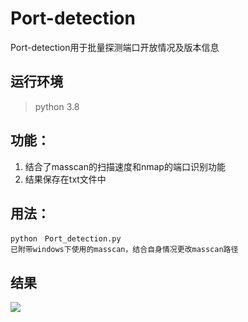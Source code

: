 # Port-detection
Port-detection用于批量探测端口开放情况及版本信息  
## 运行环境  
> python 3.8  
## 功能：  
1. 结合了masscan的扫描速度和nmap的端口识别功能  
2. 结果保存在txt文件中  
## 用法：
```
python　Port_detection.py
已附带windows下使用的masscan，结合自身情况更改masscan路径
```
## 结果  

![](https://upload-images.jianshu.io/upload_images/21474770-db6b8148d1a5ed1b.png?imageMogr2/auto-orient/strip%7CimageView2/2/w/1240)

